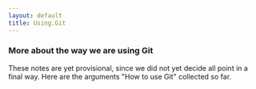 ```yaml
---
layout: default
title: Using.Git
---
```


### More about the way we are using Git

These notes are yet provisional, since we did not yet decide all point in a final way. Here are the arguments "How to use Git" collected so far.
